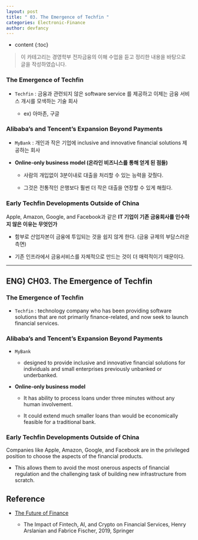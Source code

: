 ```yaml
---
layout: post
title: " 03. The Emergence of Techfin "
categories: Electronic-Finance
author: devfancy
---
```

* content
{:toc}

> 이 카테고리는 경영학부 전자금융의 이해 수업을 듣고 정리한 내용을 바탕으로 글을 작성하였습니다.

### The Emergence of Techfin

* `Techfin` : 금융과 관련되지 않은 software service 를 제공하고 이제는 금융 서비스 개시를 모색하는 기술 회사 

  * ex) 아마존, 구글


### Alibaba’s and Tencent’s Expansion Beyond Payments

* `MyBank` : 개인과 작은 기업에 inclusive and innovative financial solutions 제공하는 회사

* **Online-only business model (온라인 비즈니스를 통해 얻게 된 점들)**
  
  * 사람의 개입없이 3분이내로 대출을 처리할 수 있는 능력을 갖췄다.
    
  * 그것은 전통적인 은행보다 훨썬 더 작은 대출을 연장할 수 있게 해줬다.


### Early Techfin Developments Outside of China

Apple, Amazon, Google, and Facebook과 같은 **IT 기업이 기존 금융회사를 인수하지 않은 이유는 무엇인가**

* 함부로 산업자본이 금융에 투입되는 것을 쉽지 않게 한다. (금융 규제의 부담스러운 측면)

* 기존 인프라에서 금융서비스를 자체적으로 만드는 것이 더 매력적이기 때문이다.

---

## ENG) CH03. The Emergence of Techfin

### The Emergence of Techfin

* `Techfin` : technology company who has been providing software solutions that are not primarily finance-related, and now seek to launch financial services.

### Alibaba’s and Tencent’s Expansion Beyond Payments

* `MyBank`

  * designed to provide inclusive and innovative financial solutions for individuals and small enterprises previously unbanked or underbanked.

* **Online-only business model**
  
  * It has ability to process loans under three minutes without any human involvement.
  
  * It could extend much smaller loans than would be economically feasible for a traditional bank.


### Early Techfin Developments Outside of China

Companies like Apple, Amazon, Google, and Facebook are in the privileged position to choose the aspects of the financial products.

* This allows them to avoid the most onerous aspects of financial regulation and the challenging task of building new infrastructure from scratch.


## Reference

* [The Future of Finance](https://link.springer.com/book/10.1007/978-3-030-14533-0)

    * The Impact of Fintech, AI, and Crypto on Financial Services, Henry Arslanian and Fabrice Fischer, 2019, Springer
